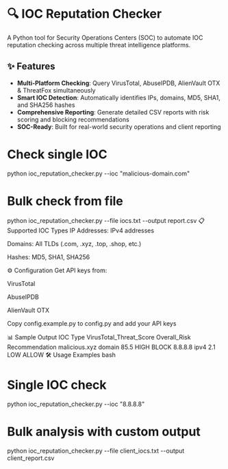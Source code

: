 # 🔍 IOC Reputation Checker

A Python tool for Security Operations Centers (SOC) to automate IOC reputation checking across multiple threat intelligence platforms.

## ✨ Features

- **Multi-Platform Checking**: Query VirusTotal, AbuseIPDB, AlienVault OTX & ThreatFox simultaneously
- **Smart IOC Detection**: Automatically identifies IPs, domains, MD5, SHA1, and SHA256 hashes
- **Comprehensive Reporting**: Generate detailed CSV reports with risk scoring and blocking recommendations
- **SOC-Ready**: Built for real-world security operations and client reporting

# Check single IOC
python ioc_reputation_checker.py --ioc "malicious-domain.com"

# Bulk check from file
python ioc_reputation_checker.py --file iocs.txt --output report.csv
📋 Supported IOC Types
IP Addresses: IPv4 addresses

Domains: All TLDs (.com, .xyz, .top, .shop, etc.)

Hashes: MD5, SHA1, SHA256

⚙️ Configuration
Get API keys from:

VirusTotal

AbuseIPDB

AlienVault OTX

Copy config.example.py to config.py and add your API keys

📊 Sample Output
IOC	Type	VirusTotal_Threat_Score	Overall_Risk	Recommendation
malicious.xyz	domain	85.5	HIGH	BLOCK
8.8.8.8	ipv4	2.1	LOW	ALLOW
🛠️ Usage Examples
bash
# Single IOC check
python ioc_reputation_checker.py --ioc "8.8.8.8"

# Bulk analysis with custom output
python ioc_reputation_checker.py --file client_iocs.txt --output client_report.csv

